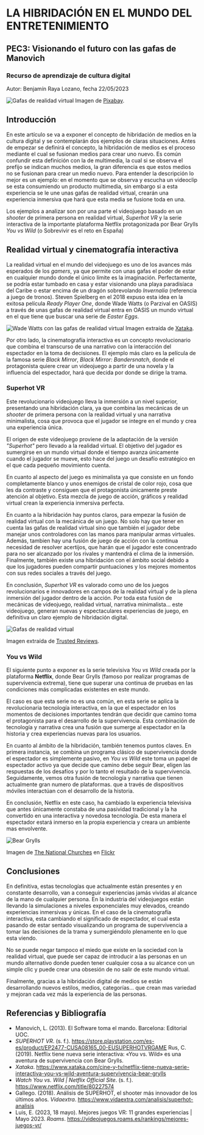 # LA HIBRIDACIÓN EN EL MUNDO DEL ENTRETENIMIENTO
## PEC3: Visionando el futuro con las gafas de Manovich
### Recurso de aprendizaje de cultura digital

Autor: Benjamín Raya Lozano, fecha 22/05/2023

![Gafas de realidad virtual](https://cdn.pixabay.com/photo/2019/11/11/11/43/fantasy-4618133_1280.jpg)
Imagen de [Pixabay](https://pixabay.com/es/).
## Introducción

En este artículo se va a exponer el concepto de hibridación de medios en la cultura digital y se contemplarán dos ejemplos de claras situaciones. Antes de empezar se definirá el concepto, la hibridación de medios es el proceso mediante el cual se fusionan medios para crear uno nuevo. Es común confundir esta definición con la de multimedia, la cual si se observa el prefijo se indican muchos medios, la gran diferencia es que estos medios no se fusionan para crear un medio nuevo. Para entender la descripción lo mejor es un ejemplo: en el momento que se observa y escucha un videoclip se esta consumiendo un producto multimedia, sin embargo si a esta experiencia se le une unas gafas de realidad virtual, crearán una experiencia inmersiva que hará que esta media se fusione toda en una.

Los ejemplos a analizar son por una parte el videojuego basado en un *shooter* de primera persona en realidad virtual, *Superhot VR* y la serie interactiva de la importante plataforma Netflix protagonizada por Bear Grylls *You vs Wild* (o Sobrevivir es el reto en España)

## Realidad virtual y cinematografía interactiva

La realidad virtual en el mundo del videojuego es uno de los avances más esperados de los *gamers*, ya que permite con unas gafas el poder de estar en cualquier mundo donde el único límite es la imaginación. Perfectamente, se podría estar tumbado en casa y estar visionando una playa paradisíaca del Caribe o estar encima de un dragón sobrevolando *Invernalia* (referencia a juego de tronos). Steven Spielberg en el 2018 expuso esta idea en la exitosa película *Ready Player One*, donde Wade Watts (o Parzival en OASIS) a través de unas gafas de realidad virtual entra en OASIS un mundo virtual en el que tiene que buscar una serie de *Easter Eggs*.

![Wade Watts con las gafas de realidad virtual](https://images7.alphacoders.com/860/860846.jpg)
Imagen extraída de [Xataka](https://www.xataka.com/cine-y-tv/ready-player-one-cuando-el-cine-vuelve-a-ser-magia).

Por otro lado, la cinematografía interactiva es un concepto revolucionario que combina el transcurso de una narrativo con la interacción del espectador en la toma de decisiones. El ejemplo más claro es la película de la famosa serie *Black Mirror*, *Black Mirror: Bandersnatch*, donde el protagonista quiere crear un videojuego a partir de una novela y la influencia del espectador, hará que decida por donde se dirige la trama.

### Superhot VR
Este revolucionario videojuego lleva la inmersión a un nivel superior, presentando una hibridación clara, ya que combina las mecánicas de un *shooter* de primera persona con la realidad virtual y una narrativa minimalista, cosa que provoca que el jugador se integre en el mundo y crea una experiencia única.

El origen de este videojuego proviene de la adaptación de la versión *"Superhot"* pero llevado a la realidad virtual. El objetivo del jugador es sumergirse en un mundo virtual donde el tiempo avanza únicamente cuando el jugador se mueve, esto hace del juego un desafío estratégico en el que cada pequeño movimiento cuenta.

En cuanto al aspecto del juego es minimalista ya que consiste en un fondo completamente blanco y unos enemigos de cristal de color rojo, cosa que les da contraste y consiguen que el protagonista únicamente preste atención al objetivo. Esta mezcla de juego de acción, gráficos y realidad virtual crean la experiencia inmersiva perfecta.

En cuanto a la hibridación hay puntos claros, para empezar la fusión de realidad virtual con la mecánica de un juego. No solo hay que tener en cuenta las gafas de realidad virtual sino que también el jugador debe manejar unos controladores con las manos para manipular armas virtuales. Además, tambien hay una fusión de juego de acción con la continua necesidad de resolver acertijos, que harán que el jugador este concentrado para no ser alcanzado por los rivales y mantendrá el clima de la inmersión. Finalmente, también existe una hibridación con el ámbito social debido a que los jugadores pueden compartir puntuaciones y los mejores momentos con sus redes sociales a través del juego.

En conclusión,  *Superhot VR* es valorado como uno de los juegos revolucionarios e innovadores en campos de la realidad virtual y de la plena inmersión del jugador dentro de la acción. Por toda esta fusión de mecánicas de videojuego, realidad virtual, narrativa minimalista... este videojuego, generan nuevas y espectaculares experiencias de juego, en definitiva un claro ejemplo de hibridación digital.
 
![Gafas de realidad virtual](https://www.trustedreviews.com/wp-content/uploads/sites/54/2022/12/Pico-4-2-768x576.jpg)

Imagen extraída de [Trusted Reviews](https://www.trustedreviews.com/).
### You vs Wild

El siguiente punto a exponer es la serie televisiva *You vs Wild* creada por la plataforma **Netflix**, donde Bear Grylls (famoso por realizar programas de supervivencia extrema), tiene que superar una continua de pruebas en las condiciones más complicadas existentes en este mundo.

El caso es que esta serie no es una común, en esta serie se aplica la revolucionaria tecnología interactiva, en la que el espectador en los momentos de decisiones importantes tendrán que decidir que camino toma el protagonista para el desarrollo de la supervivencia. Esta combinación de tecnología y narrativa crea una fusión que sumerge al espectador en la historia y crea experiencias nuevas para los usuarios.

En cuanto al ámbito de la hibridación, también tenemos puntos claves. En primera instancia, se combina un programa clásico de supervivencia donde el espectador es simplemente pasivo, en *You vs Wild* este toma un papel de espectador activo ya que decide que camino debe seguir Bear, eligen las respuestas de los desafíos y por lo tanto el resultado de la supervivencia. Seguidamente, vemos otra fusión de tecnología y narrativa que tienen actualmente gran numero de plataformas. que a través de dispositivos móviles interactúan con el desarrollo de la historia.

En conclusión, Netflix en este caso, ha cambiado la experiencia televisiva que antes únicamente constaba de una pasividad tradicional y la ha convertido en una interactiva y novedosa tecnología. De esta manera el espectador estará inmerso en la propia experiencia y creara un ambiente mas envolvente.

![Bear Grylls](https://live.staticflickr.com/8036/29112557790_e7b3cc21a9_b.jpg)

Imagen de [The National Churches](https://www.flickr.com/photos/nationalchurchestrust/with/29366679656/) en [Flickr](https://www.flickr.com/)

## Conclusiones
En definitiva, estas tecnologías que actualmente están presentes y en constante desarrollo, van a conseguir experiencias jamás vividas al alcance de la mano de cualquier persona. En la industria del videojuegos están llevando la simulaciones a niveles exponenciales muy elevados, creando experiencias inmersivas y únicas. En el caso de la cinematografía interactiva, esta cambiando el significado de espectador, el cual esta pasando de estar sentado visualizando un programa de supervivencia a tomar las decisiones de la trama y sumergiéndolo plenamente en lo que esta viendo.

No se puede negar tampoco el miedo que existe en la sociedad con la realidad virtual, que puede ser capaz de introducir a las personas en un mundo alternativo donde pueden tener cualquier cosa a su alcance con un simple clic y puede crear una obsesión de no salir de este mundo virtual.

Finalmente, gracias a la hibridación digital de medios se están desarrollando nuevos estilos, medios, categorías... que crean mas variedad y mejoran cada vez más la experiencia de las personas.
##  Referencias y Bibliografía
	
- Manovich, L. (2013). El Software toma el mando. Barcelona: Editorial UOC.
- _SUPERHOT VR_. (s. f.). https://store.playstation.com/es-es/product/EP2477-CUSA08165_00-EUSUPERHOTVRGAME
Rus, C. (2019). Netflix tiene nueva serie interactiva: «You vs. Wild» es una aventura de supervivencia con Bear Grylls.
- _Xataka_. https://www.xataka.com/cine-y-tv/netflix-tiene-nueva-serie-interactiva-you-vs-wild-aventura-supervivencia-bear-grylls
- _Watch You vs. Wild | Netflix Official Site_. (s. f.). https://www.netflix.com/title/80227574
- Gallego. (2018). Análisis de SUPERHOT, el shooter más innovador de los últimos años. _Vidaextra_. https://www.vidaextra.com/analisis/superhot-analisis
- Luis, E. (2023, 18 mayo). Mejores juegos VR: 11 grandes experiencias | Mayo 2023. _Roams_. https://videojuegos.roams.es/rankings/mejores-juegos-vr/
